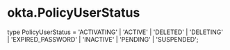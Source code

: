 # okta.PolicyUserStatus

type PolicyUserStatus = 'ACTIVATING' | 'ACTIVE' | 'DELETED' | 'DELETING' | 'EXPIRED_PASSWORD' | 'INACTIVE' | 'PENDING' | 'SUSPENDED';

